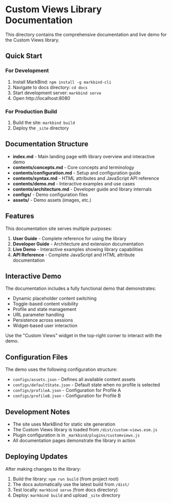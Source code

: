 # Custom Views Library Documentation

This directory contains the comprehensive documentation and live demo for the Custom Views library.

## Quick Start

### For Development
1. Install MarkBind: `npm install -g markbind-cli`
2. Navigate to docs directory: `cd docs`
3. Start development server: `markbind serve`
4. Open http://localhost:8080

### For Production Build
1. Build the site: `markbind build`
2. Deploy the `_site` directory

## Documentation Structure

- **index.md** - Main landing page with library overview and interactive demo
- **contents/concepts.md** - Core concepts and terminology
- **contents/configuration.md** - Setup and configuration guide
- **contents/syntax.md** - HTML attributes and JavaScript API reference
- **contents/demo.md** - Interactive examples and use cases
- **contents/architecture.md** - Developer guide and library internals
- **configs/** - Demo configuration files
- **assets/** - Demo assets (images, etc.)

## Features

This documentation site serves multiple purposes:

1. **User Guide** - Complete reference for using the library
2. **Developer Guide** - Architecture and extension documentation
3. **Live Demo** - Interactive examples showing library capabilities
4. **API Reference** - Complete JavaScript and HTML attribute documentation

## Interactive Demo

The documentation includes a fully functional demo that demonstrates:

- Dynamic placeholder content switching
- Toggle-based content visibility
- Profile and state management
- URL parameter handling
- Persistence across sessions
- Widget-based user interaction

Use the "Custom Views" widget in the top-right corner to interact with the demo.

## Configuration Files

The demo uses the following configuration structure:

- `configs/assets.json` - Defines all available content assets
- `configs/defaultState.json` - Default state when no profile is selected
- `configs/profileA.json` - Configuration for Profile A
- `configs/profileB.json` - Configuration for Profile B

## Development Notes

- The site uses MarkBind for static site generation
- The Custom Views library is loaded from `/dist/custom-views.esm.js`
- Plugin configuration is in `_markbind/plugins/customviews.js`
- All documentation pages demonstrate the library in action

## Deploying Updates

After making changes to the library:

1. Build the library: `npm run build` (from project root)
2. The docs automatically use the latest build from `/dist/`
3. Test locally: `markbind serve` (from docs directory)
4. Deploy: `markbind build` and upload `_site` directory
